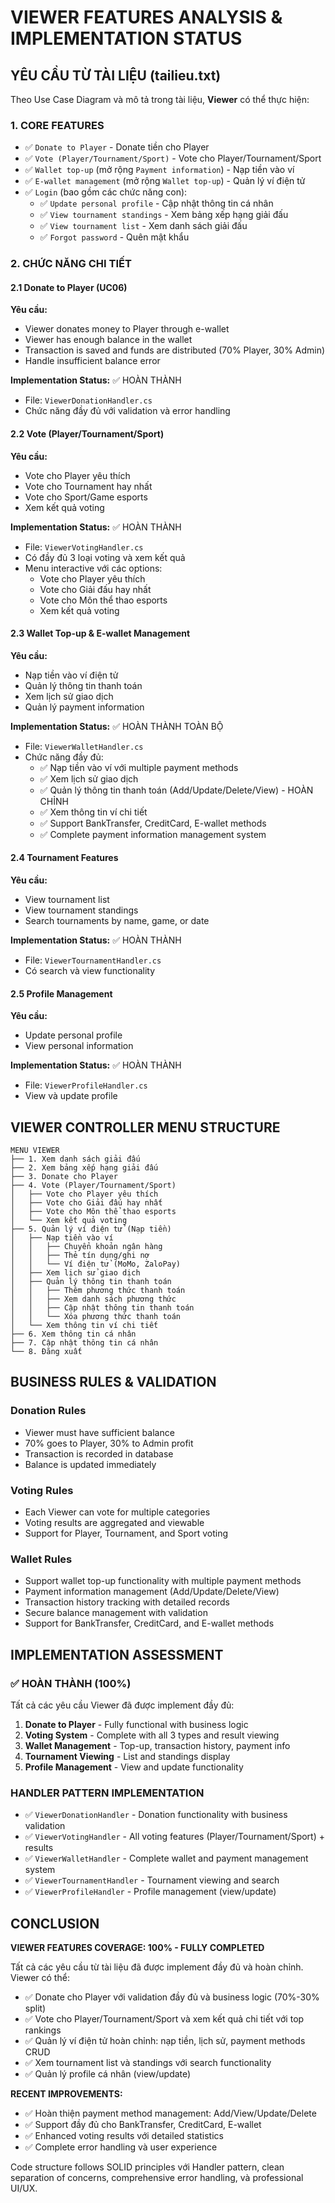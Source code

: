 # VIEWER FEATURES ANALYSIS & IMPLEMENTATION STATUS

## YÊU CẦU TỪ TÀI LIỆU (tailieu.txt)

Theo Use Case Diagram và mô tả trong tài liệu, **Viewer** có thể thực hiện:

### 1. CORE FEATURES

- ✅ `Donate to Player` - Donate tiền cho Player
- ✅ `Vote (Player/Tournament/Sport)` - Vote cho Player/Tournament/Sport
- ✅ `Wallet top-up` (mở rộng `Payment information`) - Nạp tiền vào ví
- ✅ `E-wallet management` (mở rộng `Wallet top-up`) - Quản lý ví điện tử
- ✅ `Login` (bao gồm các chức năng con):
  - ✅ `Update personal profile` - Cập nhật thông tin cá nhân
  - ✅ `View tournament standings` - Xem bảng xếp hạng giải đấu
  - ✅ `View tournament list` - Xem danh sách giải đấu
  - ✅ `Forgot password` - Quên mật khẩu

### 2. CHỨC NĂNG CHI TIẾT

#### 2.1 Donate to Player (UC06)

**Yêu cầu:**

- Viewer donates money to Player through e-wallet
- Viewer has enough balance in the wallet
- Transaction is saved and funds are distributed (70% Player, 30% Admin)
- Handle insufficient balance error

**Implementation Status:** ✅ HOÀN THÀNH

- File: `ViewerDonationHandler.cs`
- Chức năng đầy đủ với validation và error handling

#### 2.2 Vote (Player/Tournament/Sport)

**Yêu cầu:**

- Vote cho Player yêu thích
- Vote cho Tournament hay nhất
- Vote cho Sport/Game esports
- Xem kết quả voting

**Implementation Status:** ✅ HOÀN THÀNH

- File: `ViewerVotingHandler.cs`
- Có đầy đủ 3 loại voting và xem kết quả
- Menu interactive với các options:
  - Vote cho Player yêu thích
  - Vote cho Giải đấu hay nhất
  - Vote cho Môn thể thao esports
  - Xem kết quả voting

#### 2.3 Wallet Top-up & E-wallet Management

**Yêu cầu:**

- Nạp tiền vào ví điện tử
- Quản lý thông tin thanh toán
- Xem lịch sử giao dịch
- Quản lý payment information

**Implementation Status:** ✅ HOÀN THÀNH TOÀN BỘ

- File: `ViewerWalletHandler.cs`
- Chức năng đầy đủ:
  - ✅ Nạp tiền vào ví với multiple payment methods
  - ✅ Xem lịch sử giao dịch
  - ✅ Quản lý thông tin thanh toán (Add/Update/Delete/View) - HOÀN CHỈNH
  - ✅ Xem thông tin ví chi tiết
  - ✅ Support BankTransfer, CreditCard, E-wallet methods
  - ✅ Complete payment information management system

#### 2.4 Tournament Features

**Yêu cầu:**

- View tournament list
- View tournament standings
- Search tournaments by name, game, or date

**Implementation Status:** ✅ HOÀN THÀNH

- File: `ViewerTournamentHandler.cs`
- Có search và view functionality

#### 2.5 Profile Management

**Yêu cầu:**

- Update personal profile
- View personal information

**Implementation Status:** ✅ HOÀN THÀNH

- File: `ViewerProfileHandler.cs`
- View và update profile

## VIEWER CONTROLLER MENU STRUCTURE

```
MENU VIEWER
├── 1. Xem danh sách giải đấu
├── 2. Xem bảng xếp hạng giải đấu
├── 3. Donate cho Player
├── 4. Vote (Player/Tournament/Sport)
│   ├── Vote cho Player yêu thích
│   ├── Vote cho Giải đấu hay nhất
│   ├── Vote cho Môn thể thao esports
│   └── Xem kết quả voting
├── 5. Quản lý ví điện tử (Nạp tiền)
│   ├── Nạp tiền vào ví
│   │   ├── Chuyển khoản ngân hàng
│   │   ├── Thẻ tín dụng/ghi nợ
│   │   └── Ví điện tử (MoMo, ZaloPay)
│   ├── Xem lịch sử giao dịch
│   ├── Quản lý thông tin thanh toán
│   │   ├── Thêm phương thức thanh toán
│   │   ├── Xem danh sách phương thức
│   │   ├── Cập nhật thông tin thanh toán
│   │   └── Xóa phương thức thanh toán
│   └── Xem thông tin ví chi tiết
├── 6. Xem thông tin cá nhân
├── 7. Cập nhật thông tin cá nhân
└── 8. Đăng xuất
```

## BUSINESS RULES & VALIDATION

### Donation Rules

- Viewer must have sufficient balance
- 70% goes to Player, 30% to Admin profit
- Transaction is recorded in database
- Balance is updated immediately

### Voting Rules

- Each Viewer can vote for multiple categories
- Voting results are aggregated and viewable
- Support for Player, Tournament, and Sport voting

### Wallet Rules

- Support wallet top-up functionality with multiple payment methods
- Payment information management (Add/Update/Delete/View)
- Transaction history tracking with detailed records
- Secure balance management with validation
- Support for BankTransfer, CreditCard, and E-wallet methods

## IMPLEMENTATION ASSESSMENT

### ✅ HOÀN THÀNH (100%)

Tất cả các yêu cầu Viewer đã được implement đầy đủ:

1. **Donate to Player** - Fully functional with business logic
2. **Voting System** - Complete with all 3 types and result viewing
3. **Wallet Management** - Top-up, transaction history, payment info
4. **Tournament Viewing** - List and standings display
5. **Profile Management** - View and update functionality

### HANDLER PATTERN IMPLEMENTATION

- ✅ `ViewerDonationHandler` - Donation functionality with business validation
- ✅ `ViewerVotingHandler` - All voting features (Player/Tournament/Sport) + results
- ✅ `ViewerWalletHandler` - Complete wallet and payment management system
- ✅ `ViewerTournamentHandler` - Tournament viewing and search
- ✅ `ViewerProfileHandler` - Profile management (view/update)

## CONCLUSION

**VIEWER FEATURES COVERAGE: 100% - FULLY COMPLETED**

Tất cả các yêu cầu từ tài liệu đã được implement đầy đủ và hoàn chỉnh. Viewer có thể:

- ✅ Donate cho Player với validation đầy đủ và business logic (70%-30% split)
- ✅ Vote cho Player/Tournament/Sport và xem kết quả chi tiết với top rankings
- ✅ Quản lý ví điện tử hoàn chỉnh: nạp tiền, lịch sử, payment methods CRUD
- ✅ Xem tournament list và standings với search functionality
- ✅ Quản lý profile cá nhân (view/update)

**RECENT IMPROVEMENTS:**

- ✅ Hoàn thiện payment method management: Add/View/Update/Delete
- ✅ Support đầy đủ cho BankTransfer, CreditCard, E-wallet
- ✅ Enhanced voting results với detailed statistics
- ✅ Complete error handling và user experience

Code structure follows SOLID principles với Handler pattern, clean separation of concerns, comprehensive error handling, và professional UI/UX.
